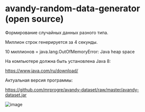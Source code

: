 # avandy-random-data-generator (open source)

Формирование случайных данных разного типа.

Миллион строк генерируется за 4 секунды.

10 миллионов = java.lang.OutOfMemoryError: Java heap space

На компьютере должна быть установлена Java 8:

https://www.java.com/ru/download/

Актуальная версия программы:

https://github.com/mrprogre/avandy-dataset/raw/master/avandy-dataset.jar

![image](https://user-images.githubusercontent.com/45883640/187063971-5172267b-05e2-44e4-b02d-d68a64a877fa.png)
